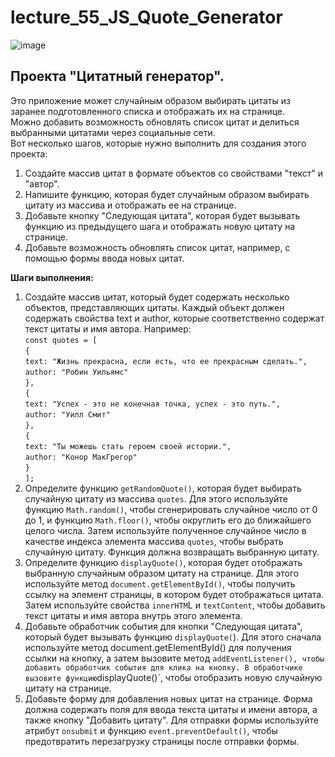 # lecture_55_JS_Quote_Generator  
![image](https://user-images.githubusercontent.com/113675674/226332425-d7f55f6c-0b33-4dbe-9a68-952aa89550a8.png)  

## Проекта "Цитатный генератор".
Это приложение может случайным образом выбирать цитаты из заранее подготовленного списка и отображать их на странице.  
Можно добавить возможность обновлять список цитат и делиться выбранными цитатами через социальные сети.  
Вот несколько шагов, которые нужно выполнить для создания этого проекта:  
1.	Создайте массив цитат в формате объектов со свойствами "текст" и "автор".  
2.	Напишите функцию, которая будет случайным образом выбирать цитату из массива и отображать ее на странице.  
3.	Добавьте кнопку "Следующая цитата", которая будет вызывать функцию из предыдущего шага и отображать новую цитату на странице.  
4.	Добавьте возможность обновлять список цитат, например, с помощью формы ввода новых цитат.  

**Шаги выполнения:**  
1.	Создайте массив цитат, который будет содержать несколько объектов, представляющих цитаты. Каждый объект должен содержать свойства text и author, которые соответственно содержат текст цитаты и имя автора. Например:  
`const quotes = [`  
  `{`  
    `text: "Жизнь прекрасна, если есть, что ее прекрасным сделать.",`  
    `author: "Робин Уильямс"`  
  `},`  
  `{`  
    `text: "Успех - это не конечная точка, успех - это путь.",`  
    `author: "Уилл Смит"`  
  `},`  
  `{`  
    `text: "Ты можешь стать героем своей истории.",`  
    `author: "Конор МакГрегор"`  
  `}`  
`];`  
3.	Определите функцию `getRandomQuote()`, которая будет выбирать случайную цитату из массива `quotes`. Для этого используйте функцию `Math.random()`, чтобы сгенерировать случайное число от 0 до 1, и функцию `Math.floor()`, чтобы округлить его до ближайшего целого числа. Затем используйте полученное случайное число в качестве индекса элемента массива `quotes`, чтобы выбрать случайную цитату. Функция должна возвращать выбранную цитату.  
4.	Определите функцию `displayQuote()`, которая будет отображать выбранную случайным образом цитату на странице. Для этого используйте метод `document.getElementById()`, чтобы получить ссылку на элемент страницы, в котором будет отображаться цитата. Затем используйте свойства `innerHTM`L и `textContent`, чтобы добавить текст цитаты и имя автора внутрь этого элемента.  
5.	Добавьте обработчик события для кнопки "Следующая цитата", который будет вызывать функцию `displayQuote(`). Для этого сначала используйте метод document.getElementById() для получения ссылки на кнопку, а затем вызовите метод ` addEventListener(), чтобы добавить обработчик события для клика на кнопку. В обработчике вызовите функцию `displayQuote()`, чтобы отобразить новую случайную цитату на странице.  
6.	Добавьте форму для добавления новых цитат на странице. Форма должна содержать поля для ввода текста цитаты и имени автора, а также кнопку "Добавить цитату". Для отправки формы используйте атрибут `onsubmit` и функцию `event.preventDefault()`, чтобы предотвратить перезагрузку страницы после отправки формы.  


